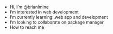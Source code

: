 -  Hi, I’m @brianimine
- I’m interested in web development
-  I’m currently learning .web app and development
-  I’m looking to collaborate on package manager
-  How to reach me 

<!---
brianimine special  repository because its `README.md` (this file) appears on your GitHub profile.
You can click the Preview link to take a look at your changes.
--->
